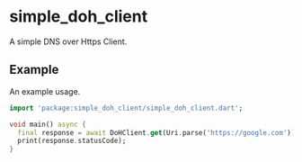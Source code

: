 # simple_doh_client
A simple DNS over Https Client.

## Example
An example usage.
```dart
import 'package:simple_doh_client/simple_doh_client.dart';

void main() async {
  final response = await DoHClient.get(Uri.parse('https://google.com'));
  print(response.statusCode);
}
```